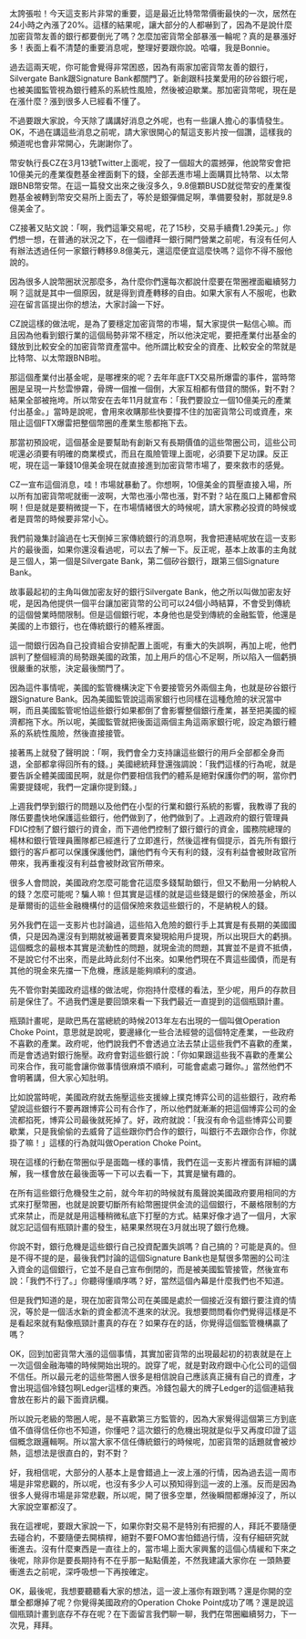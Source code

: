 太誇張啦！今天這支影片非常的重要，這是最近比特幣幣價衝最快的一次，居然在24小時之內漲了20%。這樣的結果呢，讓大部分的人都嚇到了，因為不是說什麼加密貨幣友善的銀行都要倒光了嗎？怎麼加密貨幣全部暴漲一輪呢？真的是暴漲好多！表面上看不清楚的重要消息呢，整理好要跟你說。哈囉，我是Bonnie。

過去這兩天呢，你可能會覺得非常困惑，因為有兩家加密貨幣友善的銀行，Silvergate Bank跟Signature Bank都關門了。新創跟科技業愛用的矽谷銀行呢，也被美國監管視為銀行體系的系統性風險，然後被迫歇業。那加密貨幣呢，現在是在漲什麼？漲到很多人已經看不懂了。

不過要跟大家說，今天除了講講好消息之外呢，也有一些讓人擔心的事情發生。OK，不過在講這些消息之前呢，請大家很開心的幫這支影片按一個讚，這樣我的頻道呢也會非常開心，先謝謝你了。

幣安執行長CZ在3月13號Twitter上面呢，投了一個超大的震撼彈，他說幣安會把10億美元的產業復甦基金裡面剩下的錢，全部丟進市場上面購買比特幣、以太幣跟BNB幣安幣。在這一篇發文出來之後沒多久，9.8億顆BUSD就從幣安的產業復甦基金被轉到幣安交易所上面去了，等於是銀彈備足啊，準備要發射，那就是9.8億美金了。

CZ接著又貼文說：「啊，我們這筆交易呢，花了15秒，交易手續費1.29美元。」你們想一想，在普通的狀況之下，在一個禮拜一銀行開門營業之前呢，有沒有任何人有辦法透過任何一家銀行轉移9.8億美元，還這麼便宜這麼快嗎？這你不得不服他說的。

因為很多人說幣圈狀況那麼多，為什麼你們還每次都說什麼要在幣圈裡面繼續努力啊？這就是其中一個原因，就是得到資產轉移的自由。如果大家有人不服呢，也歡迎在留言區提出你的想法，大家討論一下好。

CZ說這樣的做法呢，是為了要穩定加密貨幣的市場，幫大家提供一點信心嘛。而且因為他看到銀行業的這個局勢非常不穩定，所以他決定呢，要把產業付出基金的錢放到比較安全的加密貨幣資產當中。他所謂比較安全的資產、比較安全的幣就是比特幣、以太幣跟BNB啦。

那這個產業付出基金呢，是哪裡來的呢？去年年底FTX交易所爆雷的事件，當時幣圈是呈現一片愁雲慘霧，骨牌一個推一個倒，大家互相都有借貸的關係，對不對？結果全部被拖垮。所以幣安在去年11月就宣布：「我們要設立一個10億美元的產業付出基金。」當時是說呢，會用來收購那些快要撐不住的加密貨幣公司或資產，來阻止這個FTX爆雷把整個幣圈的產業生態都拖下去。

那當初預設呢，這個基金是要幫助有創新又有長期價值的這些幣圈公司，這些公司呢還必須要有明確的商業模式，而且在風險管理上面呢，必須要下足功課。反正呢，現在這一筆錢10億美金現在就直接進到加密貨幣市場了，要來救市的感覺。

CZ一宣布這個消息，哇！市場就暴動了。你想啊，10億美金的買壓直接入場，所以所有加密貨幣呢就衝一波啊，大幣也漲小幣也漲，對不對？站在風口上豬都會飛啊！但是就是要稍微提一下，在市場情緒很大的時候呢，請大家務必投資的時候或者是買幣的時候要非常小心。

我們前幾集討論過在七天倒掉三家傳統銀行的消息啊，我會把連結呢放在這一支影片的最後面，如果你還沒看過呢，可以去了解一下。反正呢，基本上故事的主角就是三個人，第一個是Silvergate Bank，第二個矽谷銀行，跟第三個Signature Bank。

故事最起初的主角叫做加密友好的銀行Silvergate Bank，他之所以叫做加密友好呢，是因為他提供一個平台讓加密貨幣的公司可以24個小時結算，不會受到傳統的這個營業時間限制。但是這個銀行呢，本身他也是受到傳統的金融監管，他還是美國的上市銀行，也在傳統銀行的體系裡面。

這一間銀行因為自己投資組合安排配置上面呢，有重大的失誤啊，再加上呢，他們誤判了整個經濟的局勢跟美國的政策，加上用戶的信心不足啊，所以陷入一個虧損很嚴重的狀態，決定最後關門了。

因為這件事情呢，美國的監管機構決定下令要接管另外兩個主角，也就是矽谷銀行跟Signature Bank。因為美國監管說這兩家銀行也同樣在這種危險的狀況當中啊，而且美國監管呢怕這些銀行如果都倒了會影響整個銀行產業，甚至把美國的經濟都拖下水。所以呢，美國監管就把後面這兩個主角這兩家銀行呢，設定為銀行體系的系統性風險，然後直接接管。

接著馬上就發了聲明說：「啊，我們會全力支持讓這些銀行的用戶全部都全身而退，全部都拿得回所有的錢。」美國總統拜登還強調說：「我們這樣的行為呢，就是要告訴全體美國國民啊，就是你們要相信我們的體系是絕對保護你們的啊，當你們需要提錢呢，我們一定讓你提到錢。」

上週我們學到銀行的問題以及他們在小型的行業和銀行系統的影響，我教導了我的隊伍要盡快地保護這些銀行，他們做到了，他們做到了。上週政府的銀行管理員FDIC控制了銀行銀行的資金，而下週他們控制了銀行銀行的資金，國務院總理的楊林和銀行管理員團隊都已經進行了立即進行，然後這裡有個提示，首先所有銀行銀行的客戶都可以保護保護他們，讓他們有今天有利的錢，沒有利益會被財政官所帶來，我再重複沒有利益會被財政官所帶來。

很多人會問說，美國政府怎麼可能會花這麼多錢幫助銀行，但又不動用一分納稅人的錢？怎麼可能呢？騙人嘛！但其實是這樣的就是這些錢是銀行的保險基金，所以是華爾街的這些金融機構付的這個保險來救這些銀行的，不是納稅人的錢。

另外我們在這一支影片也討論過，這些陷入危險的銀行手上其實是有長期的美國國債，只是因為還沒有到期就被逼著要賣來變現給用戶提現，所以出現巨大的虧損。這個概念的最根本其實是流動性的問題，就現金流的問題，其實並不是資不抵債，不是說它付不出來，而是此時此刻付不出來。如果他們現在不賣這些國債，而是有其他的現金來先擋一下危機，應該是能夠順利的度過。

先不管你對美國政府這樣的做法呢，你抱持什麼樣的看法，至少呢，用戶的存款目前是保住了。不過我們還是要回頭來看一下我們最近一直提到的這個瓶頸計畫。

瓶頸計畫呢，是歐巴馬在當總統的時候2013年左右出現的一個叫做Operation Choke Point，意思就是說呢，要邊緣化一些合法經營的這個特定產業，一些政府不喜歡的產業。政府呢，他們說我們不會透過立法去禁止這些我們不喜歡的產業，而是會透過對銀行施壓。政府會對這些銀行說：「你如果跟這些我不喜歡的產業公司來合作，我可能會讓你做事情很麻煩不順利，可能會處處刁難你。」當然他們不會明著講，但大家心知肚明。

比如說當時呢，美國政府就去施壓這些支援線上撲克博弈公司的這些銀行，政府希望說這些銀行不要再跟博弈公司有合作了，所以他們就漸漸的把這個博弈公司的金流都掐死，博弈公司最後就死掉了。好，政府就說：「我沒有命令這些博弈公司要歇業，只是我偷偷的去威脅了這些跟你們合作的銀行，叫銀行不去跟你合作，你就掛了嘛！」這樣的行為就叫做Operation Choke Point。

現在這樣的行動在幣圈似乎是面臨一樣的事情，我們在這一支影片裡面有詳細的講解，我一樣會放在最後面等一下可以去看一下，其實是蠻有趣的。

在所有這些銀行危機發生之前，就今年初的時候就有風聲說美國政府要用相同的方式來打壓幣圈，也就是說要切斷所有給幣圈提供金流的這個銀行，不嚴格限制的方式來禁止，而是就是用這種稍微私底下打壓的方式。結果好像才過了一個月，大家就忘記這個有瓶頸計畫的發生，結果果然現在3月就出現了銀行危機。

你說不對，銀行危機是這些銀行自己投資配置失誤嗎？自己搞的？可能是真的。但是不得不提的是，最後我們討論的這個Signature Bank也是幫很多幣圈的公司注入資金的這個銀行，它並不是自己宣布倒閉的，而是被美國監管接管，然後宣布說：「我們不行了。」你聽得懂順序嗎？好，當然這個內幕是什麼我們也不知道。

但是我們知道的是，現在加密貨幣公司在美國是處於一個接近沒有銀行要注資的情況，等於是一個活水新的資金都流不進來的狀況。我想要問問看你們覺得這樣是不是看起來就有點像瓶頸計畫真的存在？如果存在的話，你覺得這個監管機構贏了嗎？

OK，回到加密貨幣大漲的這個事情，其實加密貨幣的出現最起初的初衷就是在上一次這個金融海嘯的時候開始出現的。說穿了呢，就是對政府跟中心化公司的這個不信任。所以最元老的這些幣圈人很多是相信說自己應該真正擁有自己的資產，才會出現這個冷錢包啊Ledger這樣的東西。冷錢包最大的牌子Ledger的這個連結我會放在影片的最下面資訊欄。

所以說元老級的幣圈人呢，是不喜歡第三方監管的，因為大家覺得這個第三方到底值不值得信任你也不知道，你懂吧？這次銀行的危機出現就是似乎又再度印證了這個概念跟邏輯啊。所以當大家不信任傳統銀行的時候呢，加密貨幣的話題就會被炒熱，這想法是很直白的，對不對？

好，我相信呢，大部分的人基本上是會錯過上一波上漲的行情，因為過去這一周市場是非常悲觀的，所以呢，也沒有多少人可以預知得到這一波的上漲。反而是因為很多人覺得市場是非常悲觀，所以呢，開了很多空單，然後瞬間都爆掉沒了，所以大家說空軍都沒了。

我在這裡呢，要跟大家說一下，如果你對交易不是特別有把握的人，拜託不要隨便去碰合約，不要隨便去開槓桿，絕對不要FOMO害怕錯過行情，沒有仔細研究就衝進去。沒有什麼東西是一直往上的，當市場上面大家興奮的這個心情緩和下來之後呢，除非你是要長期持有不在乎那一點點價差，不然我建議大家你在 一頭熱要衝進去之前呢，深呼吸想一下再按確定。

OK，最後呢，我想要聽聽看大家的想法，這一波上漲你有跟到嗎？還是你開的空單全都爆掉了呢？你覺得美國政府的Operation Choke Point成功了嗎？還是說這個瓶頸計畫到底存不存在呢？在下面留言我們聊一聊，我們在幣圈繼續努力，下一次見，拜拜。
